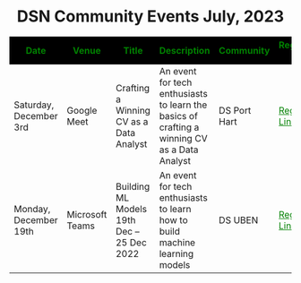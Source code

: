 <h1 align="center">DSN Community Events July, 2023</h1>

<table>
  <thead style="background-color: black; color: white;">
    <tr>
      <th style="color: green;">Date</th>
      <th style="color: green;">Venue</th>
      <th style="color: green;">Title</th>
      <th style="color: green;">Description</th>
      <th style="color: green;">Community</th>
      <th style="color: green;">Registration Link</th>
    </tr>
  </thead>
  <tbody>
    <tr>
      <td>Saturday, December 3rd</td>
      <td>Google Meet</td>
      <td>Crafting a Winning CV as a Data Analyst</td>
      <td>An event for tech enthusiasts to learn the basics of crafting a winning CV as a Data Analyst</td>
      <td>DS Port Hart</td>
      <td><a href="https://bit.lyh" style="color: green;">Registration Link</a></td>
    </tr>
    <tr>
      <td>Monday, December 19th</td>
      <td>Microsoft Teams</td>
      <td>Building ML Models 19th Dec – 25 Dec 2022</td>
      <td>An event for tech enthusiasts to learn how to build machine learning models</td>
      <td>DS UBEN</td>
      <td><a href="https://bit.ly/uels" style="color: green;">Registration Link</a></td>
    </tr>
  </tbody>
</table>
